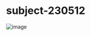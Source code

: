 # subject-230512

![image](https://github.com/winofsql/subject-230512/assets/1501327/c4b08d5c-8210-4104-9a2c-34ba0796cc92)
